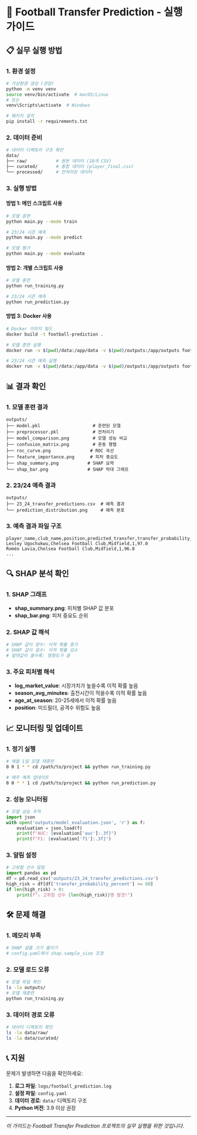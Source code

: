 # 🚀 Football Transfer Prediction - 실행 가이드

## 📋 실무 실행 방법

### 1. 환경 설정

```bash
# 가상환경 생성 (권장)
python -m venv venv
source venv/bin/activate  # macOS/Linux
# 또는
venv\Scripts\activate  # Windows

# 패키지 설치
pip install -r requirements.txt
```

### 2. 데이터 준비

```bash
# 데이터 디렉토리 구조 확인
data/
├── raw/           # 원본 데이터 (10개 CSV)
├── curated/       # 통합 데이터 (player_final.csv)
└── processed/     # 전처리된 데이터
```

### 3. 실행 방법

#### 방법 1: 메인 스크립트 사용

```bash
# 모델 훈련
python main.py --mode train

# 23/24 시즌 예측
python main.py --mode predict

# 모델 평가
python main.py --mode evaluate
```

#### 방법 2: 개별 스크립트 사용

```bash
# 모델 훈련
python run_training.py

# 23/24 시즌 예측
python run_prediction.py
```

#### 방법 3: Docker 사용

```bash
# Docker 이미지 빌드
docker build -t football-prediction .

# 모델 훈련 실행
docker run -v $(pwd)/data:/app/data -v $(pwd)/outputs:/app/outputs football-prediction python run_training.py

# 23/24 시즌 예측 실행
docker run -v $(pwd)/data:/app/data -v $(pwd)/outputs:/app/outputs football-prediction python run_prediction.py
```

## 📊 결과 확인

### 1. 모델 훈련 결과

```
outputs/
├── model.pkl                    # 훈련된 모델
├── preprocessor.pkl             # 전처리기
├── model_comparison.png         # 모델 성능 비교
├── confusion_matrix.png         # 혼동 행렬
├── roc_curve.png               # ROC 곡선
├── feature_importance.png      # 피처 중요도
├── shap_summary.png           # SHAP 요약
└── shap_bar.png               # SHAP 막대 그래프
```

### 2. 23/24 예측 결과

```
outputs/
├── 23_24_transfer_predictions.csv  # 예측 결과
└── prediction_distribution.png     # 예측 분포
```

### 3. 예측 결과 파일 구조

```csv
player_name,club_name,position,predicted_transfer,transfer_probability_percent
Lesley Ugochukwu,Chelsea Football Club,Midfield,1,97.0
Roméo Lavia,Chelsea Football Club,Midfield,1,96.8
...
```

## 🔍 SHAP 분석 확인

### 1. SHAP 그래프

- **shap_summary.png**: 피처별 SHAP 값 분포
- **shap_bar.png**: 피처 중요도 순위

### 2. SHAP 값 해석

```python
# SHAP 값이 양수: 이적 확률 증가
# SHAP 값이 음수: 이적 확률 감소
# 절댓값이 클수록: 영향도가 큼
```

### 3. 주요 피처별 해석

- **log_market_value**: 시장가치가 높을수록 이적 확률 높음
- **season_avg_minutes**: 출전시간이 적을수록 이적 확률 높음
- **age_at_season**: 20-25세에서 이적 확률 높음
- **position**: 미드필더, 공격수 위험도 높음

## 📈 모니터링 및 업데이트

### 1. 정기 실행

```bash
# 매월 1일 모델 재훈련
0 0 1 * * cd /path/to/project && python run_training.py

# 매주 예측 업데이트
0 0 * * 1 cd /path/to/project && python run_prediction.py
```

### 2. 성능 모니터링

```python
# 모델 성능 추적
import json
with open('outputs/model_evaluation.json', 'r') as f:
    evaluation = json.load(f)
    print(f"AUC: {evaluation['auc']:.3f}")
    print(f"F1: {evaluation['f1']:.3f}")
```

### 3. 알림 설정

```python
# 고위험 선수 알림
import pandas as pd
df = pd.read_csv('outputs/23_24_transfer_predictions.csv')
high_risk = df[df['transfer_probability_percent'] >= 60]
if len(high_risk) > 0:
    print(f"⚠️ 고위험 선수 {len(high_risk)}명 발견!")
```

## 🛠️ 문제 해결

### 1. 메모리 부족

```bash
# SHAP 샘플 크기 줄이기
# config.yaml에서 shap.sample_size 조정
```

### 2. 모델 로드 오류

```bash
# 모델 파일 확인
ls -la outputs/
# 모델 재훈련
python run_training.py
```

### 3. 데이터 경로 오류

```bash
# 데이터 디렉토리 확인
ls -la data/raw/
ls -la data/curated/
```

## 📞 지원

문제가 발생하면 다음을 확인하세요:

1. **로그 파일**: `logs/football_prediction.log`
2. **설정 파일**: `config.yaml`
3. **데이터 경로**: `data/` 디렉토리 구조
4. **Python 버전**: 3.9 이상 권장

---

_이 가이드는 Football Transfer Prediction 프로젝트의 실무 실행을 위한 것입니다._

